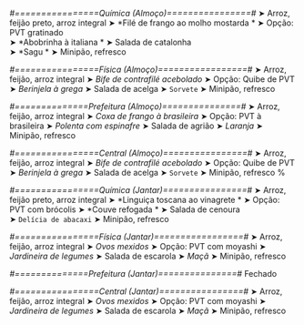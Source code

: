 
*#================Química (Almoço)================#*
➤ Arroz, feijão preto, arroz integral
➤ *Filé de frango ao molho mostarda *
➤ Opção: PVT gratinado   
➤ *Abobrinha à italiana *
➤ Salada de catalonha  
➤ *Sagu *
➤ Minipão, refresco

*#================Física (Almoço)=================#*
➤ Arroz, feijão, arroz integral
➤ *Bife de contrafilé acebolado*
➤ Opção: Quibe de PVT
➤ *Berinjela à grega*
➤ Salada de acelga
➤ `Sorvete`
➤ Minipão, refresco

*#==============Prefeitura (Almoço)===============#*
➤ Arroz, feijão, arroz integral
➤ *Coxa de frango à brasileira*
➤ Opção: PVT à brasileira
➤ *Polenta com espinafre*
➤ Salada de agrião
➤ *Laranja*
➤ Minipão, refresco

*#================Central (Almoço)================#*
➤ Arroz, feijão, arroz integral
➤ *Bife de contrafilé acebolado*
➤ Opção: Quibe de PVT
➤ *Berinjela à grega*
➤ Salada de acelga
➤ `Sorvete`
➤ Minipão, refresco
%

*#================Química (Jantar)================#*
➤ Arroz, feijão preto, arroz integral
➤ *Linguiça toscana ao vinagrete *
➤ Opção: PVT com brócolis 
➤ *Couve refogada *
➤ Salada de cenoura  
➤ `Delícia de abacaxi`
➤ Minipão, refresco

*#================Física (Jantar)=================#*
➤ Arroz, feijão, arroz integral
➤ *Ovos mexidos*
➤ Opção: PVT com moyashi
➤ *Jardineira de legumes*
➤ Salada de escarola
➤ *Maçã*
➤ Minipão, refresco

*#==============Prefeitura (Jantar)===============#*
Fechado

*#================Central (Jantar)================#*
➤ Arroz, feijão, arroz integral
➤ *Ovos mexidos*
➤ Opção: PVT com moyashi
➤ *Jardineira de legumes*
➤ Salada de escarola
➤ *Maçã*
➤ Minipão, refresco
